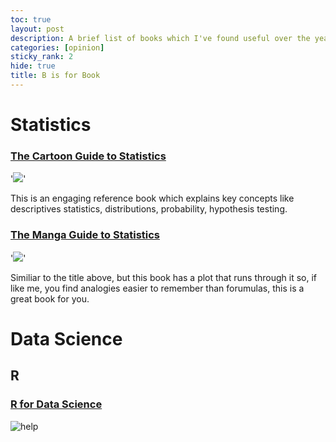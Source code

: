 ```yaml
---
toc: true
layout: post
description: A brief list of books which I've found useful over the years.
categories: [opinion]
sticky_rank: 2
hide: true
title: B is for Book
---
```



# Statistics
### [The Cartoon Guide to Statistics](http://www.larrygonick.com/titles/science/the-cartoon-guide-to-statistics/)
'![](http://www.larrygonick.com/wp-content/uploads/2016/12/Statistics2.jpg)'

This is an engaging reference book which explains key concepts like descriptives statistics, distributions, probability, hypothesis testing.

### [The Manga Guide to Statistics](https://nostarch.com/sites/default/files/styles/uc_product_full/public/mg_statistics_big.png?itok=A7DJQynq)
'![](https://nostarch.com/sites/default/files/styles/uc_product/public/mg_statistics_big.png?itok=gXBOGTRP)'

Similiar to the title above, but this book has a plot that runs through it so, if like me, you find analogies easier to remember than forumulas, this is a great book for you.


# Data Science 

## R

### [R for Data Science](https://r4ds.had.co.nz/)
![](an-a-z-of-machine-learning/images/r4ds.png 'help')



